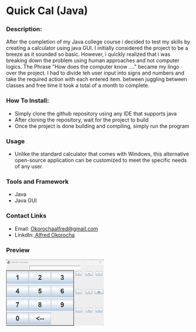 # Quick Cal (Java)
### Description:
After the completion of my Java college course i decided to test my skills by creating a calculator using java GUI. I initially considered the project to be a breeze as it sounded so basic. However, i quickly realized that i was breaking down the problem using human approaches and not computer logics. The Phrase "How does the computer know ...." became my lingo over the project. I had to divide teh user input into signs and numbers and take the required action with each entered item. between juggling between classes and free time it took a total of a month to complete.

### How To Install:
* Simply clone the github repository using any IDE that supports java
* After cloning the repository, wait for the project to build 
* Once the project is done building and compiling, simply run the program

### Usage
* Unlike the standard calculator that comes with Windows, this alternative open-source application can be customized to meet the specific needs of any user.
### Tools and Framework
* Java
* Java GUI
### Contact Links
* Email: Okorochaalfred@gmail.com
* LinkdIn:[ Alfred Okorocha](https://www.linkedin.com/in/alfred-okorocha-68aaa2235/)
### Preview 

![Alt text](https://github.com/Alfie-1516/Calculator_Java/blob/master/calculator_java_final%20(Custom).png?raw=true "Title")
